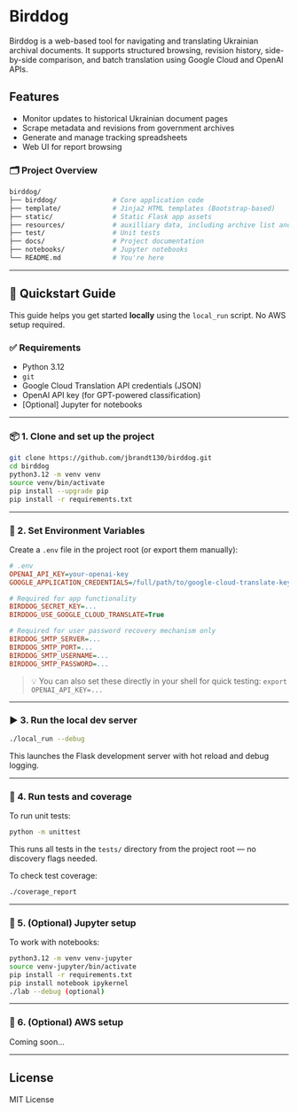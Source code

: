 # Birddog

Birddog is a web-based tool for navigating and translating Ukrainian archival documents. It supports structured browsing, revision history, side-by-side comparison, and batch translation using Google Cloud and OpenAI APIs.

## Features

- Monitor updates to historical Ukrainian document pages
- Scrape metadata and revisions from government archives
- Generate and manage tracking spreadsheets
- Web UI for report browsing

### 🗂️ Project Overview

```bash
birddog/
├── birddog/              # Core application code
├── template/             # Jinja2 HTML templates (Bootstrap-based)
├── static/               # Static Flask app assets
├── resources/            # auxilliary data, including archive list and spreadsheet templates
├── test/                 # Unit tests
├── docs/                 # Project documentation
├── notebooks/            # Jupyter notebooks
└── README.md             # You're here
```
---

## 🚀 Quickstart Guide

This guide helps you get started **locally** using the `local_run` script. No AWS setup required.

### ✅ Requirements

- Python 3.12
- `git`
- Google Cloud Translation API credentials (JSON)
- OpenAI API key (for GPT-powered classification)
- [Optional] Jupyter for notebooks

---

### 📦 1. Clone and set up the project

```bash
git clone https://github.com/jbrandt130/birddog.git
cd birddog
python3.12 -m venv venv
source venv/bin/activate
pip install --upgrade pip
pip install -r requirements.txt
```

---

### 🔐 2. Set Environment Variables

Create a `.env` file in the project root (or export them manually):

```ini
# .env
OPENAI_API_KEY=your-openai-key
GOOGLE_APPLICATION_CREDENTIALS=/full/path/to/google-cloud-translate-key.json

# Required for app functionality
BIRDDOG_SECRET_KEY=...
BIRDDOG_USE_GOOGLE_CLOUD_TRANSLATE=True

# Required for user password recovery mechanism only
BIRDDOG_SMTP_SERVER=...
BIRDDOG_SMTP_PORT=...
BIRDDOG_SMTP_USERNAME=...
BIRDDOG_SMTP_PASSWORD=...
```

> 💡 You can also set these directly in your shell for quick testing:
> `export OPENAI_API_KEY=...`

---

### ▶️ 3. Run the local dev server

```bash
./local_run --debug
```

This launches the Flask development server with hot reload and debug logging.

---

### 🧪 4. Run tests and coverage

To run unit tests:

```bash
python -m unittest
```

This runs all tests in the `tests/` directory from the project root — no discovery flags needed.

To check test coverage:

```bash
./coverage_report
```

---

### 📓 5. (Optional) Jupyter setup

To work with notebooks:

```bash
python3.12 -m venv venv-jupyter
source venv-jupyter/bin/activate
pip install -r requirements.txt
pip install notebook ipykernel
./lab --debug (optional)
```

---

### 📓 6. (Optional) AWS setup

Coming soon...

---

## License

MIT License
